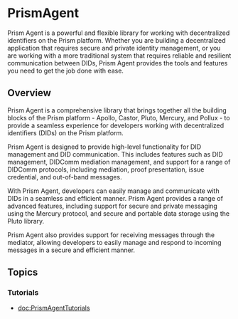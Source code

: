 # PrismAgent

Prism Agent is a powerful and flexible library for working with decentralized identifiers on the Prism platform. Whether you are building a decentralized application that requires secure and private identity management, or you are working with a more traditional system that requires reliable and resilient communication between DIDs, Prism Agent provides the tools and features you need to get the job done with ease.

## Overview

Prism Agent is a comprehensive library that brings together all the building blocks of the Prism platform - Apollo, Castor, Pluto, Mercury, and Pollux - to provide a seamless experience for developers working with decentralized identifiers (DIDs) on the Prism platform.

Prism Agent is designed to provide high-level functionality for DID management and DID communication. This includes features such as DID management, DIDComm mediation management, and support for a range of DIDComm protocols, including mediation, proof presentation, issue credential, and out-of-band messages.

With Prism Agent, developers can easily manage and communicate with DIDs in a seamless and efficient manner. Prism Agent provides a range of advanced features, including support for secure and private messaging using the Mercury protocol, and secure and portable data storage using the Pluto library.

Prism Agent also provides support for receiving messages through the mediator, allowing developers to easily manage and respond to incoming messages in a secure and efficient manner.

## Topics

### Tutorials

- <doc:PrismAgentTutorials>
